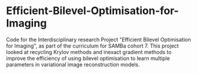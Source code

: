 # Efficient-Bilevel-Optimisation-for-Imaging
Code for the Interdisciplinary research Project "Efficient Bilevel Optimisation for Imaging", as part of the curriculum for SAMBa cohort 7. This project looked at recycling Krylov methods and inexact gradient methods to improve the efficiency of using bilevel optimisation to learn multiple parameters in variational image reconstruction models.

